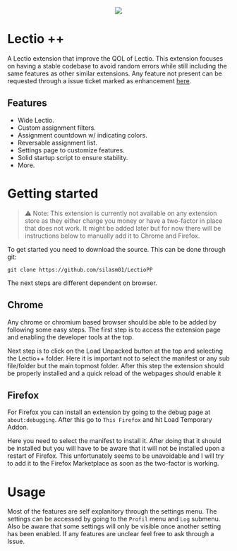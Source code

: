 <p align="center">
    <img src="https://github.com/user-attachments/assets/efac0f50-a466-4474-b58f-70d6bd08a0d4">

# Lectio ++
A Lectio extension that improve the QOL of Lectio. This extension focuses on having a stable codebase to avoid random errors while still including the same features as other similar extensions. Any feature not present can be requested through a issue ticket marked as enhancement [here](https://github.com/silasm01/LectioPP/issues).

## Features
* Wide Lectio.
* Custom assignment filters.
* Assignment countdown w/ indicating colors.
* Reversable assignment list.
* Settings page to customize features.
* Solid startup script to ensure stability.
* More.

# Getting started
> ⚠️ Note: This extension is currently not available on any extension store as they either charge you money or have a two-factor in place that does not work. It might be added later but for now there will be instructions below to manually add it to Chrome and Firefox.

To get started you need to download the source. This can be done through git:
```
git clone https://github.com/silasm01/LectioPP
```
The next steps are different dependent on browser. 
## Chrome
Any chrome or chromium based browser should be able to be added by following some easy steps. 
The first step is to access the extension page and enabling the developer tools at the top. 

Next step is to click on the Load Unpacked button at the top and selecting the Lectio++ folder. Here it is important not to select the manifest or any sub file/folder but the main topmost folder.
After this step the extension should be properly installed and a quick reload of the webpages should enable it

## Firefox
For Firefox you can install an extension by going to the debug page at ```about:debugging```. After this go to ```This Firefox``` and hit Load Temporary Addon.

Here you need to select the manifest to install it. After doing that it should be installed but you will have to be aware that it will not be installed upon a restart of Firefox. This unfortunately seems to be unavoidable and I will try to add it to the Firefox Marketplace as soon as the two-factor is working.

# Usage
Most of the features are self explanitory through the settings menu. The settings can be accessed by going to the ```Profil``` menu and ```Log``` submenu. Also be aware that some settings will only be visible once another setting has been enabled.
If any features are unclear feel free to ask through a Issue.

